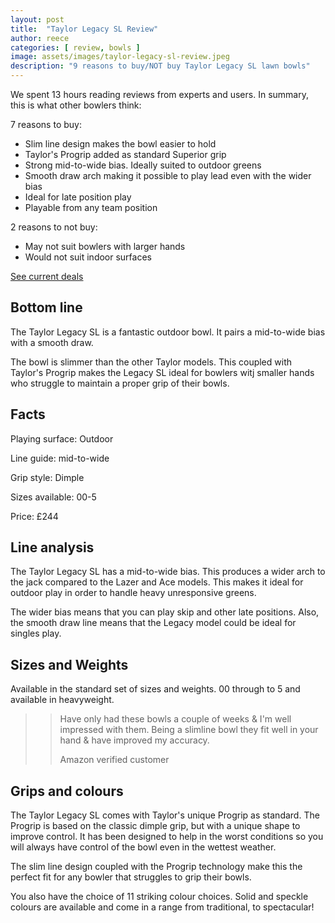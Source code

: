 ```yaml
---
layout: post
title:  "Taylor Legacy SL Review"
author: reece
categories: [ review, bowls ]
image: assets/images/taylor-legacy-sl-review.jpeg
description: "9 reasons to buy/NOT buy Taylor Legacy SL lawn bowls"
---
```


<div class="overview" markdown="1">

We spent  13 hours reading reviews from experts and users. In summary, this is what other bowlers think:

7 reasons to buy:
* Slim line design makes the bowl easier to hold
* Taylor's Progrip added as standard
Superior grip 
* Strong mid-to-wide bias. Ideally suited to outdoor greens
* Smooth draw arch making it possible to play lead even with the wider bias
* Ideal for late position play
* Playable from any team position

2 reasons to not buy:
* May not suit bowlers with larger hands
* Would not suit indoor surfaces

<div class="stars">
  <i class="fas fa-star"></i>
  <i class="fas fa-star"></i>
  <i class="fas fa-star"></i>
  <i class="fas fa-star"></i>
  <i class="fas fa-star"></i>
</div>


<a href="https://www.amazon.co.uk/gp/product/B07JVFK2Z7/ref=as_li_qf_asin_il_tl?ie=UTF8&tag=jackhighbow0a-21&creative=6738&linkCode=as2&creativeASIN=B07JVFK2Z7&linkId=9c76508e9b6393076da3c448fc92bdd9" class="btn more"  target="_blank">See current deals</a>

</div>


## Bottom line

The Taylor Legacy SL is a fantastic outdoor bowl. It pairs a mid-to-wide bias with a smooth draw.

The bowl is slimmer than the other Taylor models. This coupled with Taylor's Progrip makes the Legacy SL ideal for bowlers witj smaller hands who struggle to maintain a proper grip of their bowls.


## Facts

Playing surface: Outdoor

Line guide: mid-to-wide

Grip style: Dimple

Sizes available: 00-5

Price: £244


## Line analysis

The Taylor Legacy SL has a mid-to-wide bias. This produces a wider arch to the jack compared to the Lazer and Ace models. This makes it ideal for outdoor play in order to handle heavy unresponsive greens.

The wider bias means that you can play skip and other late positions. Also, the smooth draw line means that the Legacy model could be ideal for singles play. 


## Sizes and Weights

Available in the standard set of sizes and weights. 00 through to 5 and available in heavyweight.

>> Have only had these bowls a couple of weeks & I'm well impressed with them.
Being a slimline bowl they fit well in your hand & have improved my accuracy.
>>
>> Amazon verified customer

## Grips and colours

The Taylor Legacy SL comes with Taylor's unique Progrip as standard. The Progrip is based on the classic dimple grip, but with a unique shape to improve control. It has been designed to help in the worst conditions so you will always have control of the bowl even in the wettest weather.

The slim line design coupled with the Progrip technology make this the perfect fit for any bowler that struggles to grip their bowls. 

You also have the choice of 11 striking colour choices. Solid and speckle colours are available and come in a range from traditional, to spectacular!
